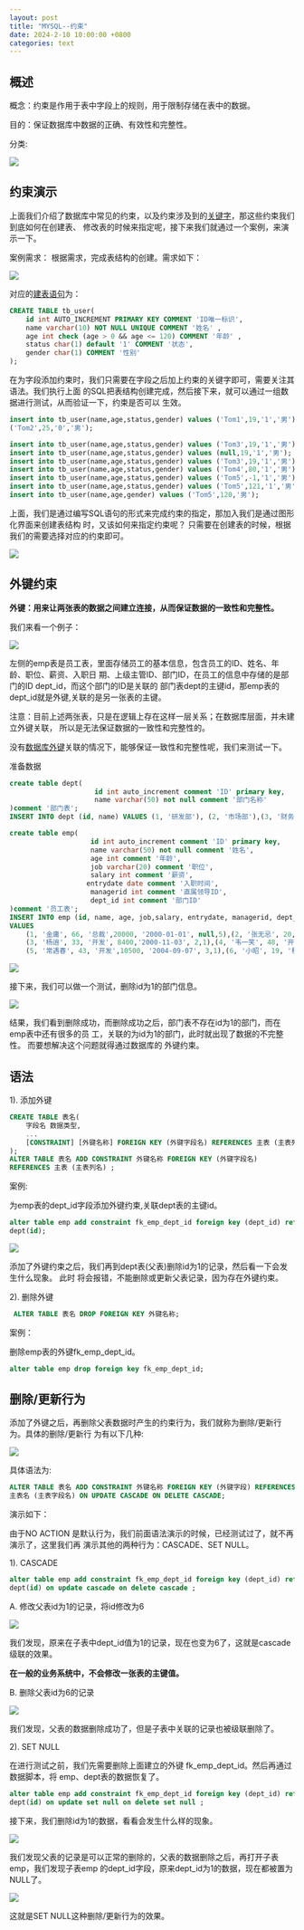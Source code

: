 ```yaml
---
layout: post
title: "MYSQL--​约束"
date: 2024-2-10 10:00:00 +0800
categories: text
---
```


## 概述

概念：约束是作用于表中字段上的规则，用于限制存储在表中的数据。

目的：保证数据库中数据的正确、有效性和完整性。

分类:

![](https://github.com/sakurajh/sakurajh.github.io/blob/master/assets/img/180.png?raw=true)

##  约束演示

上面我们介绍了数据库中常见的约束，以及约束涉及到的[关键字](https://so.csdn.net/so/search?q=关键字&spm=1001.2101.3001.7020)，那这些约束我们到底如何在创建表、 修改表的时候来指定呢，接下来我们就通过一个案例，来演示一下。

案例需求： 根据需求，完成表结构的创建。需求如下：

![](https://github.com/sakurajh/sakurajh.github.io/blob/master/assets/img/181.png?raw=true)

 对应的[建表语句](https://so.csdn.net/so/search?q=建表语句&spm=1001.2101.3001.7020)为：

```sql
CREATE TABLE tb_user(
    id int AUTO_INCREMENT PRIMARY KEY COMMENT 'ID唯一标识',
    name varchar(10) NOT NULL UNIQUE COMMENT '姓名' ,
    age int check (age > 0 && age <= 120) COMMENT '年龄' ,
    status char(1) default '1' COMMENT '状态',
    gender char(1) COMMENT '性别'
);
```

 在为字段添加约束时，我们只需要在字段之后加上约束的关键字即可，需要关注其语法。我们执行上面 的SQL把表结构创建完成，然后接下来，就可以通过一组数据进行测试，从而验证一下，约束是否可以 生效。

```sql
insert into tb_user(name,age,status,gender) values ('Tom1',19,'1','男'),
('Tom2',25,'0','男');

insert into tb_user(name,age,status,gender) values ('Tom3',19,'1','男');
insert into tb_user(name,age,status,gender) values (null,19,'1','男');
insert into tb_user(name,age,status,gender) values ('Tom3',19,'1','男');
insert into tb_user(name,age,status,gender) values ('Tom4',80,'1','男');
insert into tb_user(name,age,status,gender) values ('Tom5',-1,'1','男');
insert into tb_user(name,age,status,gender) values ('Tom5',121,'1','男');
insert into tb_user(name,age,gender) values ('Tom5',120,'男');
```

 上面，我们是通过编写SQL语句的形式来完成约束的指定，那加入我们是通过图形化界面来创建表结构 时，又该如何来指定约束呢？ 只需要在创建表的时候，根据我们的需要选择对应的约束即可。

![](https://github.com/sakurajh/sakurajh.github.io/blob/master/assets/img/182.png?raw=true)

##  外键约束

**外键：用来让两张表的数据之间建立连接，从而保证数据的一致性和完整性。**

我们来看一个例子：

![](https://github.com/sakurajh/sakurajh.github.io/blob/master/assets/img/183.png?raw=true)

 左侧的emp表是员工表，里面存储员工的基本信息，包含员工的ID、姓名、年龄、职位、薪资、入职日 期、上级主管ID、部门ID，在员工的信息中存储的是部门的ID dept_id，而这个部门的ID是关联的 部门表dept的主键id，那emp表的dept_id就是外键,关联的是另一张表的主键。

 注意：目前上述两张表，只是在逻辑上存在这样一层关系；在数据库层面，并未建立外键关联， 所以是无法保证数据的一致性和完整性的。

没有[数据库外键](https://so.csdn.net/so/search?q=数据库外键&spm=1001.2101.3001.7020)关联的情况下，能够保证一致性和完整性呢，我们来测试一下。

准备数据

```sql
create table dept(
                     id int auto_increment comment 'ID' primary key,
                     name varchar(50) not null comment '部门名称'
)comment '部门表';
INSERT INTO dept (id, name) VALUES (1, '研发部'), (2, '市场部'),(3, '财务部'), (4, '销售部'), (5, '总经办');

create table emp(
                    id int auto_increment comment 'ID' primary key,
                    name varchar(50) not null comment '姓名',
                    age int comment '年龄',
                    job varchar(20) comment '职位',
                    salary int comment '薪资',
                   entrydate date comment '入职时间',
                    managerid int comment '直属领导ID',
                    dept_id int comment '部门ID'
)comment '员工表';
INSERT INTO emp (id, name, age, job,salary, entrydate, managerid, dept_id)
VALUES
    (1, '金庸', 66, '总裁',20000, '2000-01-01', null,5),(2, '张无忌', 20,'项目经理',12500, '2005-12-05', 1,1),
    (3, '杨逍', 33, '开发', 8400,'2000-11-03', 2,1),(4, '韦一笑', 48, '开发',11000, '2002-02-05', 2,1),
    (5, '常遇春', 43, '开发',10500, '2004-09-07', 3,1),(6, '小昭', 19, '程序员鼓励师',6600, '2004-10-12', 2,1);
```

![](https://github.com/sakurajh/sakurajh.github.io/blob/master/assets/img/184.png?raw=true)

 接下来，我们可以做一个测试，删除id为1的部门信息。

![](https://github.com/sakurajh/sakurajh.github.io/blob/master/assets/img/185.png?raw=true)

 结果，我们看到删除成功，而删除成功之后，部门表不存在id为1的部门，而在emp表中还有很多的员 工，关联的为id为1的部门，此时就出现了数据的不完整性。 而要想解决这个问题就得通过数据库的 外键约束。

## 语法

1). 添加外键

```sql
CREATE TABLE 表名(
    字段名 数据类型,
    ...
    [CONSTRAINT] [外键名称] FOREIGN KEY (外键字段名) REFERENCES 主表 (主表列名)
);
ALTER TABLE 表名 ADD CONSTRAINT 外键名称 FOREIGN KEY (外键字段名)
REFERENCES 主表 (主表列名) ;
```

 案例:

为emp表的dept_id字段添加外键约束,关联dept表的主键id。

```sql
alter table emp add constraint fk_emp_dept_id foreign key (dept_id) references
dept(id);
```

![](https://github.com/sakurajh/sakurajh.github.io/blob/master/assets/img/186.png?raw=true)

 添加了外键约束之后，我们再到dept表(父表)删除id为1的记录，然后看一下会发生什么现象。 此时 将会报错，不能删除或更新父表记录，因为存在外键约束。

2). 删除外键

```sql
 ALTER TABLE 表名 DROP FOREIGN KEY 外键名称;
```

案例：

删除emp表的外键fk_emp_dept_id。

```sql
alter table emp drop foreign key fk_emp_dept_id;
```

##  删除/更新行为

添加了外键之后，再删除父表数据时产生的约束行为，我们就称为删除/更新行为。具体的删除/更新行 为有以下几种:

![](https://github.com/sakurajh/sakurajh.github.io/blob/master/assets/img/187.png?raw=true)

具体语法为:

```sql
ALTER TABLE 表名 ADD CONSTRAINT 外键名称 FOREIGN KEY (外键字段) REFERENCES
主表名 (主表字段名) ON UPDATE CASCADE ON DELETE CASCADE;
```

 演示如下：

由于NO ACTION 是默认行为，我们前面语法演示的时候，已经测试过了，就不再演示了，这里我们再 演示其他的两种行为：CASCADE、SET NULL。

1). CASCADE

```sql
alter table emp add constraint fk_emp_dept_id foreign key (dept_id) references
dept(id) on update cascade on delete cascade ;
```

 A. 修改父表id为1的记录，将id修改为6



![](https://github.com/sakurajh/sakurajh.github.io/blob/master/assets/img/188.png?raw=true)

 我们发现，原来在子表中dept_id值为1的记录，现在也变为6了，这就是cascade级联的效果。

**在一般的业务系统中，不会修改一张表的主键值。**

B. 删除父表id为6的记录

![](https://github.com/sakurajh/sakurajh.github.io/blob/master/assets/img/189.png?raw=true)

 我们发现，父表的数据删除成功了，但是子表中关联的记录也被级联删除了。

2). SET NULL

在进行测试之前，我们先需要删除上面建立的外键 fk_emp_dept_id。然后再通过数据脚本，将 emp、dept表的数据恢复了。

```sql
alter table emp add constraint fk_emp_dept_id foreign key (dept_id) references
dept(id) on update set null on delete set null ;
```

 接下来，我们删除id为1的数据，看看会发生什么样的现象。

![](https://github.com/sakurajh/sakurajh.github.io/blob/master/assets/img/190.png?raw=true)

 我们发现父表的记录是可以正常的删除的，父表的数据删除之后，再打开子表 emp，我们发现子表emp 的dept_id字段，原来dept_id为1的数据，现在都被置为NULL了。

![](https://github.com/sakurajh/sakurajh.github.io/blob/master/assets/img/191.png?raw=true)

 这就是SET NULL这种删除/更新行为的效果。
